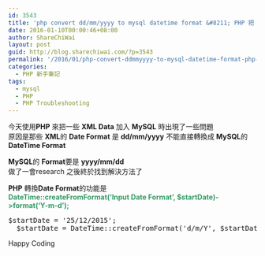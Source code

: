 ```yaml
---
id: 3543
title: 'php convert dd/mm/yyyy to mysql datetime format &#8211; PHP 把 dd/mm/yyyy 轉換成 MySQL可用的格式'
date: 2016-01-10T00:00:46+08:00
author: ShareChiWai
layout: post
guid: http://blog.sharechiwai.com/?p=3543
permalink: '/2016/01/php-convert-ddmmyyyy-to-mysql-datetime-format-php-%e6%8a%8a-ddmmyyyy-%e8%bd%89%e6%8f%9b%e6%88%90-mysql%e5%8f%af%e7%94%a8%e7%9a%84%e6%a0%bc%e5%bc%8f/'
categories:
  - PHP 新手筆記
tags:
  - mysql
  - PHP
  - PHP Troubleshooting
---
```

今天使用**PHP** 來把一些 **XML Data** 加入 **MySQL** 時出現了一些問題  
原因是那些 **XML**的 **Date Format** 是 **dd/mm/yyyy** 不能直接轉換成 **MySQL**的 **DateTime Format**

**MySQL**的 **Format**要是 **yyyy/mm/dd**  
做了一會research 之後終於找到解決方法了

**PHP** 轉換**Date Format**的功能是  
<span style="color: #339966;"><strong>DateTime::createFromFormat(&#8216;Input Date Format&#8217;, $startDate)->format(&#8216;Y-m-d&#8217;);</strong></span>

<pre>$startDate = '25/12/2015';
  $startDate = DateTime::createFromFormat('d/m/Y', $startDate)-&gt;format('Y-m-d');
</pre>

Happy Coding